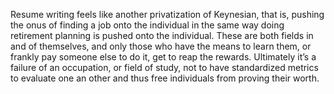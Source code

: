 Resume writing feels like another privatization of Keynesian, that is, pushing the onus of finding a job onto the individual in the same way doing retirement planning is pushed onto the individual. These are both fields in and of themselves, and only those who have the means to learn them, or frankly pay someone else to do it, get to reap the rewards. Ultimately it’s a failure of an occupation, or field of study, not to have standardized metrics to evaluate one an other and thus free individuals from proving their worth.